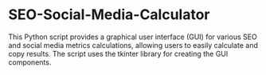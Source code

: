 # SEO-Social-Media-Calculator
This Python script provides a graphical user interface (GUI) for various SEO and social media metrics calculations, allowing users to easily calculate and copy results. The script uses the tkinter library for creating the GUI components.
